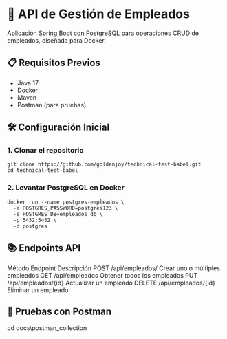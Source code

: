# 🚀 API de Gestión de Empleados

Aplicación Spring Boot con PostgreSQL para operaciones CRUD de empleados, diseñada para Docker.

## 📋 Requisitos Previos
- Java 17
- Docker
- Maven
- Postman (para pruebas)

## 🛠️ Configuración Inicial

### 1. Clonar el repositorio
```Terminal
git clone https://github.com/goldenjoy/technical-test-babel.git
cd technical-test-babel
```

### 2. Levantar PostgreSQL en Docker
```Terminal
docker run --name postgres-empleados \
  -e POSTGRES_PASSWORD=postgres123 \
  -e POSTGRES_DB=empleados_db \
  -p 5432:5432 \
  -d postgres
```

## 📚 Endpoints API
Método	Endpoint	            Descripción
POST	/api/empleados/	        Crear uno o múltiples empleados
GET	    /api/empleados	        Obtener todos los empleados
PUT	    /api/empleados/{id}	    Actualizar un empleado
DELETE	/api/empleados/{id}	    Eliminar un empleado


## 🧪 Pruebas con Postman
cd docs\postman_collection